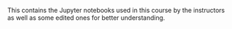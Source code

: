 This contains the Jupyter notebooks used in this course by the instructors as well as some edited ones for better understanding.
